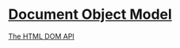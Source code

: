 # [Document Object Model](https://developer.mozilla.org/en-US/docs/Web/API/Document_Object_Model)

[The HTML DOM API](https://developer.mozilla.org/en-US/docs/Web/API/HTML_DOM_API)
